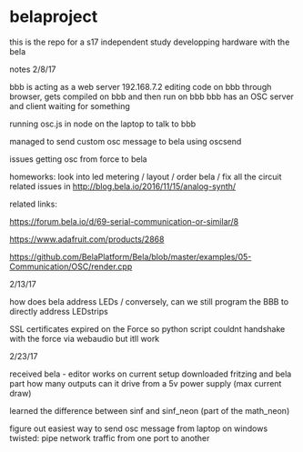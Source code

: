 # belaproject
this is the repo for a s17 independent study developping hardware with the bela 

notes 2/8/17

bbb is acting as a web server 192.168.7.2 
editing code on bbb through browser, gets compiled on bbb and then run on bbb
bbb has an OSC server and client waiting for something 

running osc.js in node on the laptop to talk to bbb 

managed to send custom osc message to bela using oscsend 

issues getting osc from force to bela 

homeworks: look into led metering / layout / order bela / fix all the circuit related issues in http://blog.bela.io/2016/11/15/analog-synth/

related links: 

https://forum.bela.io/d/69-serial-communication-or-similar/8

https://www.adafruit.com/products/2868  

https://github.com/BelaPlatform/Bela/blob/master/examples/05-Communication/OSC/render.cpp

2/13/17

how does bela address LEDs / conversely, can we still program the BBB to directly address LEDstrips  

SSL certificates expired on the Force so python script couldnt handshake with the force via webaudio but itll work 

2/23/17

received bela - editor works on current setup 
downloaded fritzing and bela part 
how many outputs can it drive from a 5v power supply (max current draw)

learned the difference between sinf and sinf_neon (part of the math_neon)

figure out easiest way to send osc message from laptop on windows
twisted: pipe network traffic from one port to another 



